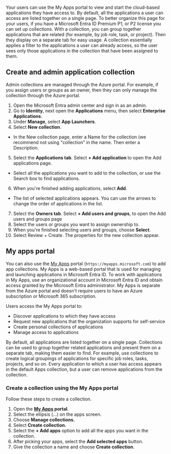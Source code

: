 Your users can use the My Apps portal to view and start the cloud-based applications they have access to. By default, all the applications a user can access are listed together on a single page. To better organize this page for your users, if you have a Microsoft Entra ID Premium P1, or P2 license you can set up collections. With a collection, you can group together applications that are related (for example, by job role, task, or project). Then they display on a separate tab for easy usage. A collection essentially applies a filter to the applications a user can already access, so the user sees only those applications in the collection that have been assigned to them.

## Create and admin application collection

Admin collections are managed through the Azure portal. For example, if you assign users or groups as an owner, then they can only manage the collection through the Azure portal.

1.  Open the Microsoft Entra admin center and sign in as an admin.
2.  Go to **Identity**, next open the **Applications** menu, then select **Enterprise Applications**.
3.  Under **Manage**, select **App Launchers**.
4.  Select **New collection**.
    
   - In the New collection page, enter a Name for the collection (we recommend not using "collection" in the name. Then enter a Description.

5.  Select the **Applications tab**. Select **+ Add application** to open the Add applications page.
    
   - Select all the applications you want to add to the collection, or use the Search box to find applications.

6.  When you're finished adding applications, select **Add**.
    
   - The list of selected applications appears. You can use the arrows to change the order of applications in the list.

7.  Select the **Owners tab**. Select **+ Add users and groups**, to open the Add users and groups page
8.  Select the users or groups you want to assign ownership to.
9.  When you're finished selecting users and groups, choose **Select**.
10. Select Review + Create. The properties for the new collection appear.

## My apps portal

You can also use the [My Apps](https://myapps.microsoft.com) portal (`https://myapps.microsoft.com`) to add app collections. My Apps is a web-based portal that is used for managing and launching applications in Microsoft Entra ID. To work with applications in My Apps, use an organizational account in Microsoft Entra ID and obtain access granted by the Microsoft Entra administrator. My Apps is separate from the Azure portal and doesn't require users to have an Azure subscription or Microsoft 365 subscription.

Users access the My Apps portal to:

- Discover applications to which they have access
- Request new applications that the organization supports for self-service
- Create personal collections of applications
- Manage access to applications

By default, all applications are listed together on a single page. Collections can be used to group together related applications and present them on a separate tab, making them easier to find. For example, use collections to create logical groupings of applications for specific job roles, tasks, projects, and so on. Every application to which a user has access appears in the default Apps collection, but a user can remove applications from the collection.

### Create a collection using the My Apps portal

Follow these steps to create a collection.

1.  Open the **[My Apps](https://myapps.microsoft.com) portal**.
2.  Select the ellipsis (...) on the apps screen.
3.  Choose **Manage collections.**
4.  Select **Create collection.**
5.  Select the **+ Add apps** option to add all the apps you want in the collection.
6.  After picking your apps, select the **Add selected apps** button.
7.  Give the collection a name and choose **Create collection**.
